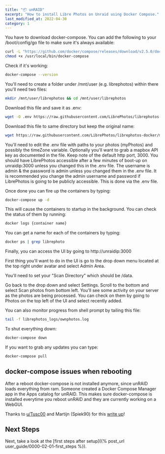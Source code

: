 ```yaml
---
title: "📦 unRAID"
excerpt: "How to install Libre Photos on Unraid using Docker Compose."
last_modified_at: 2022-04-30
category: 1
---
```


You have to download docker-compose. You can add the following to your /boot/config/go file to make sure it's always available:

```bash
curl -L "https://github.com/docker/compose/releases/download/v2.5.0/docker-compose-$(uname -s)-$(uname -m)" -o /usr/local/bin/docker-compose
chmod +x /usr/local/bin/docker-compose
```
Check if it's working:
```bash
docker-compose --version
```

You'll need to create a folder under /mnt/user (e.g. librephotos) within there you'll need two files:

```bash
mkdir /mnt/user/librephotos && cd /mnt/user/librephotos
```

Download this file and save it as .env:

```bash
wget -O .env https://raw.githubusercontent.com/LibrePhotos/librephotos-docker/main/librephotos.env
```

​Download this file to same directory but keep the original name:

```bash
wget https://raw.githubusercontent.com/LibrePhotos/librephotos-docker/main/docker-compose.yml
```

You'll need to edit the .env file with paths to your photos (myPhotos) and possibly the timeZone variable. Optionally you'll want to grab a mapbox API key as documented in the file. Keep note of the default http port, 3000.
You should have LibrePhotos accessible after a few minutes of boot-up on unraidip:3000 unless you changed this in the .env file. The username is admin & the password is admin unless you changed them in the .env file. It is recommended you change the admin username and password if LibrePhotos is going to be publicly accessible. This is done via the .env file.

​Once done you can fire up the containers by typing:

```bash
docker-compose up -d
```

This will cause the containers to startup in the background. You can check the status of them by running:

```bash
docker logs {container name}
```

You can get a name for each of the containers by typing:

```bash
docker ps | grep librephoto
```

Finally, you can access the UI by going to http://unraidip:3000

First thing you'll want to do in the UI is go to the drop down menu located at the top right under avatar and select Admin Area.

You'll need to set your "Scan Directory" which should be /data.

Go back to the drop down and select Settings. Scroll to the bottom and select Scan photos from bottom left. You'll see some activity on your server as the photos are being processed. You can check on them by going to Photos on the top left of the UI and select recently added.
​

You can also monitor progress from shell prompt by tailing this file:

```bash
tail -f librephotos_logs/ownphotos.log
```

To shut everything down:

```bash
docker-compose down
```

If you want to grab any updates you can type:

```bash
docker-compose pull
```

## docker-compose issues when rebooting

After a reboot docker-compose is not installed anymore, since unRAID loads everything from ram. Someone created a Docker Compose Manager app in the Apps catalog for unRAID. This makes sure docker-compose is installed everytime you reboot unRAID and they are currently working on a WebGUI.

Thanks to [u/Tusc00](https://old.reddit.com/user/Tusc00) and Martijn (Spiek90) for this [write up](https://old.reddit.com/r/unRAID/comments/knaniy/librephotos/goeyy4l/)!

## Next Steps

Next, take a look at the [first steps after setup]({% post_url user_guide/0000-02-01-first_steps %}).

